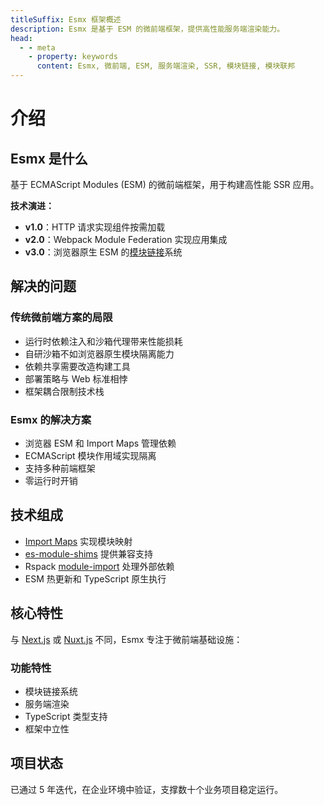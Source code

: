 ```yaml
---
titleSuffix: Esmx 框架概述
description: Esmx 是基于 ESM 的微前端框架，提供高性能服务端渲染能力。
head:
  - - meta
    - property: keywords
      content: Esmx, 微前端, ESM, 服务端渲染, SSR, 模块链接, 模块联邦
---
```


# 介绍

## Esmx 是什么

基于 ECMAScript Modules (ESM) 的微前端框架，用于构建高性能 SSR 应用。

**技术演进：**
- **v1.0**：HTTP 请求实现组件按需加载
- **v2.0**：Webpack Module Federation 实现应用集成
- **v3.0**：浏览器原生 ESM 的[模块链接](/guide/essentials/module-linking)系统

## 解决的问题

### 传统微前端方案的局限

- 运行时依赖注入和沙箱代理带来性能损耗
- 自研沙箱不如浏览器原生模块隔离能力
- 依赖共享需要改造构建工具
- 部署策略与 Web 标准相悖
- 框架耦合限制技术栈

### Esmx 的解决方案

- 浏览器 ESM 和 Import Maps 管理依赖
- ECMAScript 模块作用域实现隔离
- 支持多种前端框架
- 零运行时开销

## 技术组成

- [Import Maps](https://caniuse.com/?search=import%20map) 实现模块映射
- [es-module-shims](https://github.com/guybedford/es-module-shims) 提供兼容支持
- Rspack [module-import](https://rspack.dev/config/externals#externalstypemodule-import) 处理外部依赖
- ESM 热更新和 TypeScript 原生执行

## 核心特性

与 [Next.js](https://nextjs.org) 或 [Nuxt.js](https://nuxt.com/) 不同，Esmx 专注于微前端基础设施：

### 功能特性

- 模块链接系统
- 服务端渲染
- TypeScript 类型支持
- 框架中立性

## 项目状态

已通过 5 年迭代，在企业环境中验证，支撑数十个业务项目稳定运行。
